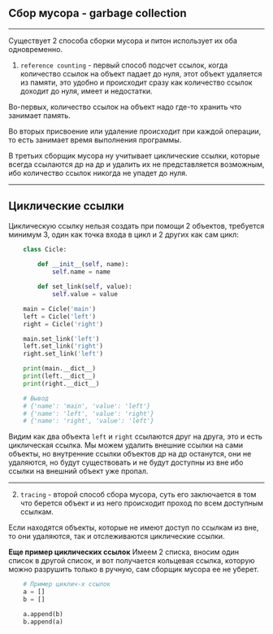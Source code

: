 Сбор мусора - garbage collection
---
---

Существует 2 способа сборки мусора и питон использует их оба 
одновременно.

1) `reference counting` - первый способ подсчет ссылок, когда
количество ссылок на объект падает до нуля, этот объект удаляется
из памяти, это удобно и происходит сразу как количество ссылок доходит
до нуля, имеет и недостатки.
   
Во-первых, количество ссылок на объект надо где-то хранить что
занимает память.

Во вторых присвоение или удаление происходит при каждой операции,
то есть занимает время выполнения программы.

В третьих сборщик мусора ну учитывает циклические ссылки, которые
всегда ссылаются др на др и удалить их не представляется возможным,
ибо количество ссылок никогда не упадет до нуля.

---

Циклические ссылки
---

Циклическую ссылку нельзя создать при помощи 2 объектов, требуется
минимум 3, один как точка входа в цикл и 2 других как сам цикл:

```python
    class Cicle:
        
        def __init__(self, name):
            self.name = name

        def set_link(self, value):
            self.value = value

    main = Cicle('main')
    left = Cicle('left')
    right = Cicle('right')

    main.set_link('left')
    left.set_link('right')
    right.set_link('left')

    print(main.__dict__)
    print(left.__dict__)
    print(right.__dict__)

    # Вывод
    # {'name': 'main', 'value': 'left'}
    # {'name': 'left', 'value': 'right'}
    # {'name': 'right', 'value': 'left'}
```

Видим как два объекта `left` и `right` ссылаются друг на друга, это и 
есть циклическая ссылка. Мы можем удалить внешние ссылки на сами 
объекты, но внутренние ссылки объектов др на др останутся, они не
удаляются, но будут существовать и не будут доступны из вне ибо
ссылки на внешний объект уже пропал.

---

2) `tracing` - второй способ сбора мусора, суть его заключается в
том что берется объект и из него происходит проход по всем доступным
ссылкам.
   
Если находятся объекты, которые не имеют доступ по ссылкам из вне,
то они удаляются, так и отслеживаются циклические ссылки.

**Еще пример циклических ссылок**
Имеем 2 списка, вносим один список в другой список, и вот получается
кольцевая ссылка, которую можно разрушить только в ручную, сам сборщик
мусора ее не уберет.

```python
    # Пример циклич-х ссылок
    a = []
    b = []

    a.append(b)
    b.append(a)
```